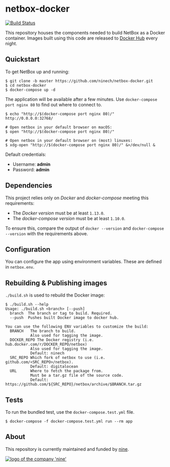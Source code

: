 # netbox-docker

[![Build Status](https://travis-ci.org/ninech/netbox-docker.svg?branch=master)](https://travis-ci.org/ninech/netbox-docker)

This repository houses the components needed to build NetBox as a Docker container.
Images built using this code are released to [Docker Hub](https://hub.docker.com/r/ninech/netbox) every night.

## Quickstart

To get NetBox up and running:

```
$ git clone -b master https://github.com/ninech/netbox-docker.git
$ cd netbox-docker
$ docker-compose up -d
```

The application will be available after a few minutes.
Use `docker-compose port nginx 80` to find out where to connect to.

```
$ echo "http://$(docker-compose port nginx 80)/"
http://0.0.0.0:32768/

# Open netbox in your default browser on macOS:
$ open "http://$(docker-compose port nginx 80)/"

# Open netbox in your default browser on (most) linuxes:
$ xdg-open "http://$(docker-compose port nginx 80)/" &>/dev/null &
```

Default credentials:

* Username: **admin**
* Password: **admin**

## Dependencies

This project relies only on *Docker* and *docker-compose* meeting this requirements:

* The *Docker version* must be at least `1.13.0`.
* The *docker-compose version* must be at least `1.10.0`.

To ensure this, compare the output of `docker --version` and `docker-compose --version` with the requirements above.

## Configuration

You can configure the app using environment variables. These are defined in `netbox.env`.

## Rebuilding & Publishing images

`./build.sh` is used to rebuild the Docker image:

```
$ ./build.sh --help
Usage: ./build.sh <branch> [--push]
  branch  The branch or tag to build. Required.
  --push  Pushes built Docker image to docker hub.

You can use the following ENV variables to customize the build:
  BRANCH   The branch to build.
           Also used for tagging the image.
  DOCKER_REPO The Docker registry (i.e. hub.docker.com/r/DOCKER_REPO/netbox)
           Also used for tagging the image.
           Default: ninech
  SRC_REPO Which fork of netbox to use (i.e. github.com/<SRC_REPO>/netbox).
           Default: digitalocean
  URL      Where to fetch the package from.
           Must be a tar.gz file of the source code.
           Default: https://github.com/${SRC_REPO}/netbox/archive/$BRANCH.tar.gz
```

## Tests

To run the bundled test, use the `docker-compose.test.yml` file.

```
$ docker-compose -f docker-compose.test.yml run --rm app
```

## About

This repository is currently maintained and funded by [nine](https://nine.ch).

[![logo of the company 'nine'](https://logo.apps.at-nine.ch/Dmqied_eSaoBMQwk3vVgn4UIgDo=/trim/500x0/logo_claim.png)](https://www.nine.ch)
